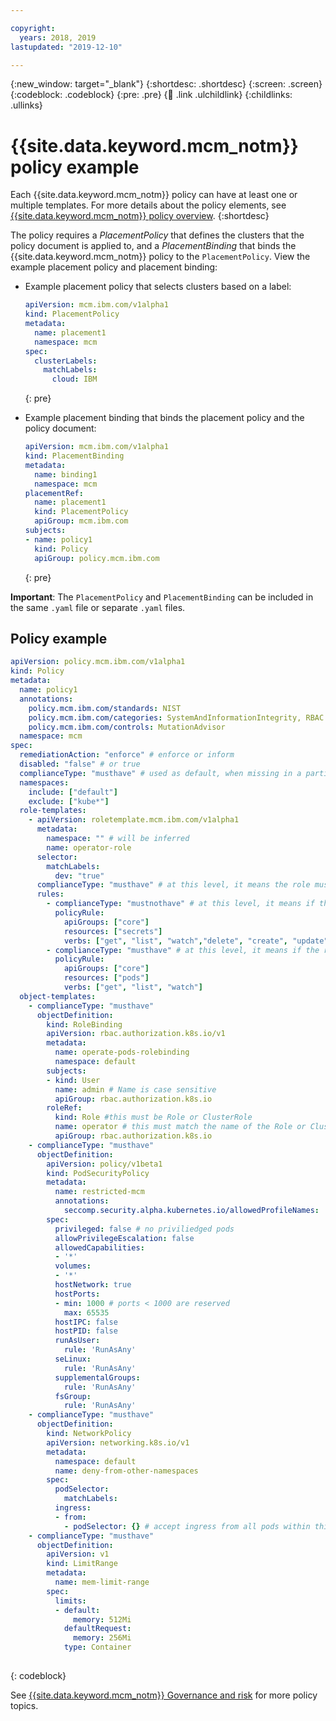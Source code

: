```yaml
---

copyright:
  years: 2018, 2019
lastupdated: "2019-12-10"

---
```


{:new_window: target="_blank"}
{:shortdesc: .shortdesc}
{:screen: .screen}
{:codeblock: .codeblock}
{:pre: .pre}
{:child: .link .ulchildlink}
{:childlinks: .ullinks}

# {{site.data.keyword.mcm_notm}} policy example

Each {{site.data.keyword.mcm_notm}} policy can have at least one or multiple templates. For more details about the policy elements, see [{{site.data.keyword.mcm_notm}} policy overview](../compliance/policy_overview.md). 
{:shortdesc}
  
The policy requires a _PlacementPolicy_ that defines the clusters that the policy document is applied to, and a _PlacementBinding_ that binds the {{site.data.keyword.mcm_notm}} policy to the `PlacementPolicy`. View the example placement policy and placement binding: 

   * Example placement policy that selects clusters based on a label:
      
      ```yaml
      apiVersion: mcm.ibm.com/v1alpha1
      kind: PlacementPolicy
      metadata:
        name: placement1
        namespace: mcm
      spec:
        clusterLabels:
          matchLabels:
            cloud: IBM
      ```
      {: pre}
 
   * Example placement binding that binds the placement policy and the policy document:
     
     ```yaml
     apiVersion: mcm.ibm.com/v1alpha1
     kind: PlacementBinding
     metadata:
       name: binding1
       namespace: mcm
     placementRef:
       name: placement1
       kind: PlacementPolicy
       apiGroup: mcm.ibm.com
     subjects:
     - name: policy1
       kind: Policy
       apiGroup: policy.mcm.ibm.com
     ```
     {: pre}

  **Important**: The `PlacementPolicy` and `PlacementBinding` can be included in the same `.yaml` file or separate `.yaml` files.

## Policy example

```yaml
apiVersion: policy.mcm.ibm.com/v1alpha1
kind: Policy
metadata:
  name: policy1
  annotations:
    policy.mcm.ibm.com/standards: NIST
    policy.mcm.ibm.com/categories: SystemAndInformationIntegrity, RBAC
    policy.mcm.ibm.com/controls: MutationAdvisor
  namespace: mcm
spec:
  remediationAction: "enforce" # enforce or inform
  disabled: "false" # or true 
  complianceType: "musthave" # used as default, when missing in a particular sub-template
  namespaces:
    include: ["default"]
    exclude: ["kube*"]
  role-templates:
    - apiVersion: roletemplate.mcm.ibm.com/v1alpha1
      metadata:
        namespace: "" # will be inferred
        name: operator-role
      selector:
        matchLabels:
          dev: "true"
      complianceType: "musthave" # at this level, it means the role must exist with the rules that it must have below
      rules:
        - complianceType: "mustnothave" # at this level, it means if the role exists the rule is a mustnothave  
          policyRule:
            apiGroups: ["core"]
            resources: ["secrets"]
            verbs: ["get", "list", "watch","delete", "create", "update", "patch"]
        - complianceType: "musthave" # at this level, it means if the role exists the rule is a musthave
          policyRule:
            apiGroups: ["core"]
            resources: ["pods"]
            verbs: ["get", "list", "watch"]
  object-templates:
    - complianceType: "musthave"
      objectDefinition:
        kind: RoleBinding
        apiVersion: rbac.authorization.k8s.io/v1
        metadata:
          name: operate-pods-rolebinding
          namespace: default
        subjects:
        - kind: User
          name: admin # Name is case sensitive
          apiGroup: rbac.authorization.k8s.io
        roleRef:
          kind: Role #this must be Role or ClusterRole
          name: operator # this must match the name of the Role or ClusterRole you wish to bind to
          apiGroup: rbac.authorization.k8s.io
    - complianceType: "musthave"
      objectDefinition:
        apiVersion: policy/v1beta1
        kind: PodSecurityPolicy
        metadata:
          name: restricted-mcm
          annotations:
            seccomp.security.alpha.kubernetes.io/allowedProfileNames: '*'
        spec:
          privileged: false # no priviliedged pods
          allowPrivilegeEscalation: false 
          allowedCapabilities:
          - '*'
          volumes:
          - '*'
          hostNetwork: true
          hostPorts:
          - min: 1000 # ports < 1000 are reserved 
            max: 65535
          hostIPC: false
          hostPID: false
          runAsUser:
            rule: 'RunAsAny'
          seLinux:
            rule: 'RunAsAny'
          supplementalGroups:
            rule: 'RunAsAny'
          fsGroup:
            rule: 'RunAsAny'
    - complianceType: "musthave"
      objectDefinition:
        kind: NetworkPolicy
        apiVersion: networking.k8s.io/v1
        metadata:
          namespace: default
          name: deny-from-other-namespaces
        spec:
          podSelector:
            matchLabels:
          ingress:
          - from:
            - podSelector: {} # accept ingress from all pods within this namespace only
    - complianceType: "musthave"
      objectDefinition:
        apiVersion: v1    
        kind: LimitRange  
        metadata:  
          name: mem-limit-range  
        spec:  
          limits:  
          - default:  
              memory: 512Mi  
            defaultRequest:  
              memory: 256Mi  
            type: Container
               
```
{: codeblock}

See [{{site.data.keyword.mcm_notm}} Governance and risk](compliance_intro.md) for more policy topics.
